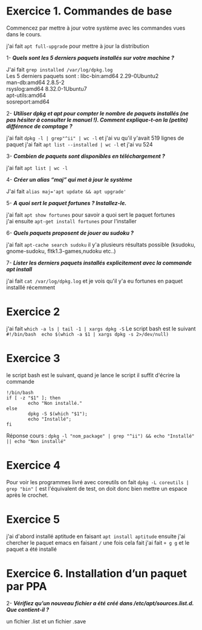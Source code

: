 # Exercice 1. Commandes de base

Commencez par mettre à jour votre système avec les commandes vues dans le cours.

j'ai fait `apt full-upgrade` pour mettre à jour la distribution 

1- <b> _Quels sont les 5 derniers paquets installés sur votre machine ?_ </b>

J'ai fait `grep installed /var/log/dpkg.log` <br>
Les 5 derniers paquets sont :  libc-bin:amd64 2.29-0Ubuntu2 <br>
man-db:amd64 2.8.5-2 <br> 
rsyslog:amd64 8.32.0-1Ubuntu7 <br> 
apt-utils:amd64 <br> 
sosreport:amd64 <br> 


2- <b> _Utiliser dpkg et apt pour compter le nombre de paquets installés (ne pas hésiter à consulter le manuel !).
Comment explique-t-on la (petite) différence de comptage ?_ </b>

j'ai fait `dpkg -l | grep"^ii" | wc -l` et j'ai vu qu'il y'avait 519 lignes de paquet
j'ai fait `apt list --installed | wc -l` et j'ai vu 524 


3- <b> _Combien de paquets sont disponibles en téléchargement ?_ </b>

j'ai fait `apt list | wc -l` 

4- <b> _Créer un alias “maj” qui met à jour le système_ </b>

J'ai fait ```alias maj='apt update && apt upgrade'```  


5- <b> _A quoi sert le paquet fortunes ? Installez-le._ </b>

j'ai fait `apt show fortunes` pour savoir a quoi sert le paquet fortunes <br>
j'ai ensuite `apt-get install fortunes` pour l'installer 

6- <b> _Quels paquets proposent de jouer au sudoku ?_ </b>

j'ai fait `apt-cache search sudoku` il y'a plusieurs résultats possible (ksudoku, gnome-sudoku, fltk1.3-games,nudoku etc..)

7- <b> _Lister les derniers paquets installés explicitement avec la commande apt install_ </b>

j'ai fait `cat /var/log/dpkg.log` et je vois qu'il y'a eu fortunes en paquet installlé récemment 

# Exercice 2

j'ai fait `which -a ls | tail -1 | xargs dpkg -S` 
Le script bash est le suivant <br> `#!/bin/bash 
echo $(which -a $1 | xargs dpkg -s 2>/dev/null)` 

# Exercice 3
le script bash est le suivant, quand je lance le script il suffit d'écrire la commande 

``` 
!/bin/bash
if [ -z "$1" ]; then
        echo "Non installé."
else
        dpkg -S $(which "$1");
        echo "Installé";
fi
``` 

Réponse cours : `dpkg -l "nom_package" | grep "^ii") && echo "Installé" || echo "Non installé"` 
# Exercice 4 
Pour voir les programmes livré avec coreutils on fait `dpkg -L coreutils | grep "bin"`  ```[``` est l'équivalent de test, on doit donc bien mettre un espace après le crochet.
# Exercice 5

j'ai d'abord installé aptitude en faisant `apt install aptitude` ensuite j'ai chercher le paquet emacs en faisant `/` une fois cela fait j'ai fait `+ g g` et le paquet a été installé 

# Exercice 6. Installation d’un paquet par PPA

2- <b> _Vérifiez qu’un nouveau fichier a été créé dans /etc/apt/sources.list.d. Que contient-il ?_ </b>

un fichier .list et un fichier .save

